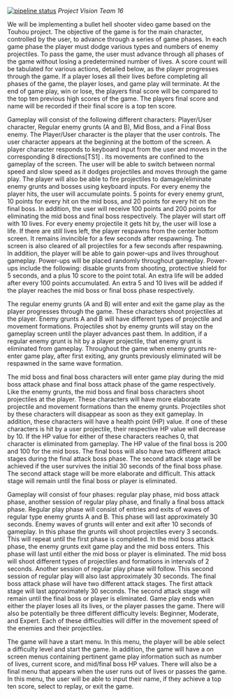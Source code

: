 [![pipeline status](https://gitlab.com/Frostdown/PEBCAK/badges/master/pipeline.svg)](https://gitlab.com/Frostdown/PEBCAK/commits/master)
*Project Vision*
_Team 16_

We will be implementing a bullet hell shooter video game based on the Touhou project. The objective of the game is for the main character, controlled by the user, to advance through a 
series of game phases. In each game phase the player must dodge various types and numbers of enemy projectiles. To pass the game, the user must advance through all phases of the game 
without losing a predetermined number of lives. A score count will be tabulated for various actions, detailed below, as the player progresses through the game. If a player loses all their 
lives before completing all phases of the game, the player loses, and game play will terminate. At the end of game play, win or lose, the players final score will be compared to the top 
ten previous high scores of the game. The players final score and name will be recorded if their final score is a top ten score.

Gameplay will consist of the following different characters: Player/User character, Regular enemy grunts (A and B), Mid Boss, and a Final Boss enemy. The Player/User character is the 
player that the user controls.  The user character appears at the beginning at the bottom of the screen. A player character responds to keyboard input from the user and moves 
in the corresponding 8 directions[TS1] . Its movements are confined to the gameplay of the screen. The user will be able to switch between normal speed and slow speed as it dodges 
projectiles and moves through the game play. The player will also be able to fire projectiles to damage/eliminate enemy grunts and bosses using keyboard inputs. For every enemy the 
player hits, the user will accumulate points. 5 points for every enemy grunt, 10 points for every hit on the mid boss, and 20 points for every hit on the final boss. In addition, 
the user will receive 100 points and 200 points for eliminating the mid boss and final boss respectively. The player will start off with 10 lives. For every enemy projectile it gets 
hit by, the user will lose a life. If there are still lives left, the player respawns from the center bottom screen. It remains invincible for a few seconds after respawning. 
The screen is also cleared of all projectiles for a few seconds after respawning. In addition, the player will be able to gain power-ups and lives throughout gameplay. 
Power-ups will be placed randomly throughout gameplay. Power-ups include the following: disable grunts from shooting, protective shield for 5 seconds, and a plus 10 score to 
the point total. An extra life will be added after every 100 points accumulated. An extra 5 and 10 lives will be added if the player reaches the mid boss or final boss phase respectively.

The regular enemy grunts (A and B) will enter and exit the game play as the player progresses through the game. These characters shoot projectiles at the player. 
Enemy grunts A and B will have different types of projectile and movement formations. Projectiles shot by enemy grunts will stay on the gameplay screen until the 
player advances past them. In addition, if a regular enemy grunt is hit by a player projectile, that enemy grunt is eliminated from gameplay. Throughout the game when enemy grunts 
re-enter game play, after first exiting, any grunts previously eliminated will be respawned in the same wave formation.

The mid boss and final boss characters will enter game play during the mid boss attack phase and final boss attack phase of the game respectively. Like the enemy grunts, the mid boss and 
final boss characters shoot projectiles at the player. These characters will have more elaborate projectile and movement formations than the enemy grunts. Projectiles shot by these 
characters will disappear as soon as they exit gameplay. In addition, these characters will have a health point (HP) value. If one of these characters is hit by a user projectile, their 
respective HP value will decrease by 10. If the HP value for either of these characters reaches 0, that character is eliminated from gameplay. The HP value of the final boss is 200 and 100 
for the mid boss.  The final boss will also have two different attack stages during the final attack boss phase. The second attack stage will be achieved if the user survives the 
initial 30 seconds of the final boss phase. The second attack stage will be more elaborate and difficult. This attack stage will remain until the final boss or player is eliminated.

Gameplay will consist of four phases: regular play phase, mid boss attack phase, another session of regular play phase, and finally a final boss attack phase. Regular play phase will consist 
of entries and exits of waves of regular type enemy grunts A and B. This phase will last approximately 30 seconds. Enemy waves of grunts will enter and exit after 10 seconds of gameplay. 
In this phase the grunts will shoot projectiles every 3 seconds. This will repeat until the first phase is completed. In the mid boss attack phase, the enemy grunts exit game play and 
the mid boss enters. This phase will last until either the mid boss or player is eliminated. The mid boss will shoot different types of projectiles and formations in intervals of 2 seconds. 
Another session of regular play phase will follow. This second session of regular play will also last approximately 30 seconds. The final boss attack phase will have two different attack stages. 
The first attack stage will last approximately 30 seconds. The second attack stage will remain until the final boss or player is eliminated. Game play ends when either the player loses 
all its lives, or the player passes the game. There will also be potentially be three different difficulty levels: Beginner, Moderate, and Expert. Each of these difficulties will differ 
in the movement speed of the enemies and their projectiles.

The game will have a start menu. In this menu, the player will be able select a difficulty level and start the game. In addition, the game will have a on screen menus containing pertinent 
game play information such as number of lives, current score, and mid/final boss HP values. There will also be a final menu that appears when the user runs out of lives or passes the game. 
In this menu, the user will be able to input their name, if they achieve a top ten score, select to replay, or exit the game.
